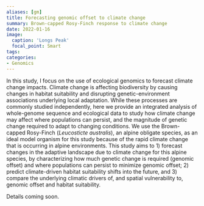 ```yaml
---
aliases: [gm]
title: Forecasting genomic offset to climate change
summary: Brown-capped Rosy-Finch response to climate change
date: 2022-01-16
image:
  caption: 'Longs Peak'
  focal_point: Smart
tags:
categories: 
- Genomics
---
```


In this study, I focus on the use of ecological genomics to forecast climate change impacts. Climate change is affecting biodiversity by causing changes in habitat suitability and disrupting genetic-environment associations underlying local adaptation. While these processes are commonly studied independently, here we provide an integrated analysis of whole-genome sequence and ecological data to study how climate change may affect where populations can persist, and the magnitude of genetic change required to adapt to changing conditions. We use the Brown-capped Rosy-Finch (*Leucosticte australis*), an alpine obligate species, as an ideal model organism for this study because of the rapid climate change that is occurring in alpine environments. This study aims to 1) forecast changes in the adaptive landscape due to climate change for this alpine species, by characterizing how much genetic change is required (genomic offset) and where populations can persist to minimize genomic offset; 2) predict climate-driven habitat suitability shifts into the future, and 3) compare the underlying climatic drivers of, and spatial vulnerability to, genomic offset and habitat suitability.

Details coming soon.
